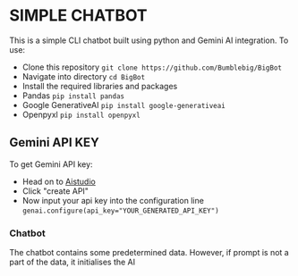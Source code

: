 # SIMPLE CHATBOT

This is a simple CLI chatbot built using python and Gemini AI integration. To use:

- Clone this repository
  `git clone https://github.com/Bumblebig/BigBot`
- Navigate into directory
  `cd BigBot`
- Install the required libraries and packages
- Pandas
  `pip install pandas`
- Google GenerativeAI
  `pip install google-generativeai`
- Openpyxl
  `pip install openpyxl`

## Gemini API KEY

To get Gemini API key:

- Head on to [Aistudio](https://aistudio.google.com/app/apikey)
- Click "create API"
- Now input your api key into the configuration line
  `genai.configure(api_key="YOUR_GENERATED_API_KEY")`

### Chatbot

The chatbot contains some predetermined data. However, if prompt is not a part of the data, it initialises the AI
